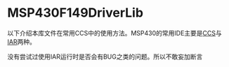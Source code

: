 # MSP430F149DriverLib
以下介绍本库文件在常用CCS中的使用方法。MSP430的常用IDE主要是[CCS](http://www.ti.com.cn/tool/cn/ccstudio)与[IAR](https://www.iar.com/)两种。

没有尝试过使用IAR运行时是否会有BUG之类的问题。所以不敢妄加断言

